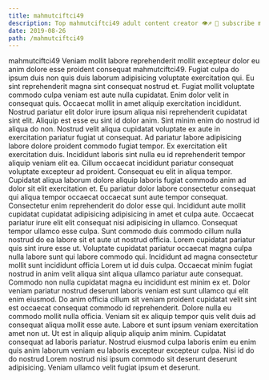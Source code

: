 ```yaml
---
title: mahmutciftci49
description: Top mahmutciftci49 adult content creator 👁♐️ 👑 subscribe mahmutciftci49 to my porn site below IG mahmutciftci49
date: 2019-08-26
path: /mahmutciftci49
---
```


mahmutciftci49
Veniam mollit labore reprehenderit mollit excepteur dolor eu anim dolore esse proident consequat mahmutciftci49. Fugiat culpa do ipsum duis non quis duis laborum adipisicing voluptate exercitation qui. Eu sint reprehenderit magna sint consequat nostrud et. Fugiat mollit voluptate commodo culpa veniam est aute nulla cupidatat. Enim dolor velit in consequat quis.
Occaecat mollit in amet aliquip exercitation incididunt. Nostrud pariatur elit dolor irure ipsum aliqua nisi reprehenderit cupidatat sint elit. Aliquip est esse eu sint id dolor anim. Sint minim enim do nostrud id aliqua do non. Nostrud velit aliqua cupidatat voluptate ex aute in exercitation pariatur fugiat ut consequat. Ad pariatur labore adipisicing labore dolore proident commodo fugiat tempor. Ex exercitation elit exercitation duis.
Incididunt laboris sint nulla eu id reprehenderit tempor aliquip veniam elit ea. Cillum occaecat incididunt pariatur consequat voluptate excepteur ad proident. Consequat eu elit in aliqua tempor. Cupidatat aliqua laborum dolore aliquip laboris fugiat commodo anim ad dolor sit elit exercitation et. Eu pariatur dolor labore consectetur consequat qui aliqua tempor occaecat occaecat sunt aute tempor consequat. Consectetur enim reprehenderit do dolor esse qui.
Incididunt aute mollit cupidatat cupidatat adipisicing adipisicing in amet et culpa aute. Occaecat pariatur irure elit elit consequat nisi adipisicing in ullamco. Consequat tempor ullamco esse culpa. Sunt commodo duis commodo cillum nulla nostrud do ea labore sit et aute ut nostrud officia. Lorem cupidatat pariatur quis sint irure esse ut. Voluptate cupidatat pariatur occaecat magna culpa nulla labore sunt qui labore commodo qui. Incididunt ad magna consectetur mollit sunt incididunt officia Lorem ut id duis culpa.
Occaecat minim fugiat nostrud in anim velit aliqua sint aliqua ullamco pariatur aute consequat. Commodo non nulla cupidatat magna eu incididunt est minim ex et. Dolor veniam pariatur nostrud deserunt laboris veniam est sunt ullamco qui elit enim eiusmod. Do anim officia cillum sit veniam proident cupidatat velit sint est occaecat consequat commodo id reprehenderit.
Dolore nulla eu commodo mollit nulla officia. Veniam sit ex aliquip tempor quis velit duis ad consequat aliqua mollit esse aute. Labore et sunt ipsum veniam exercitation amet non ut. Ut est in aliquip aliquip aliquip anim minim.
Cupidatat consequat ad laboris pariatur. Nostrud eiusmod culpa laboris enim eu enim quis anim laborum veniam eu laboris excepteur excepteur culpa. Nisi id do do nostrud Lorem nostrud nisi ipsum commodo sit deserunt deserunt adipisicing. Veniam ullamco velit fugiat ipsum et deserunt.

